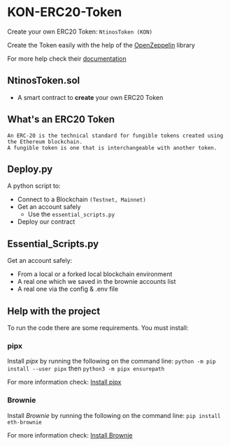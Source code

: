 # KON-ERC20-Token
Create your own ERC20 Token: `NtinosToken (KON)`

Create the Token easily with the help of the <a href="https://github.com/OpenZeppelin/openzeppelin-contracts/tree/master/contracts/token/ERC20">OpenZeppelin</a> library

For more help check their <a href="https://docs.openzeppelin.com/contracts/4.x/erc20">documentation</a>

## NtinosToken.sol

- A smart contract to __create__ your own ERC20 Token

## What's an ERC20 Token

``` 
An ERC-20 is the technical standard for fungible tokens created using the Ethereum blockchain. 
A fungible token is one that is interchangeable with another token. 
```

## Deploy.py
A python script to: 
 - Connect to a Blockchain `(Testnet, Mainnet)`
 - Get an account safely
   - Use the `essential_scripts.py`
 - Deploy our contract

## Essential_Scripts.py
Get an account safely:
 - From a local or a forked local blockchain environment
 - A real one which we saved in the brownie accounts list
 - A real one via the config & .env file

## Help with the project
To run the code there are some requirements. You must install: 

### pipx 
Install _pipx_ by running the following on the command line: `python -m pip install --user pipx` then `python3 -m pipx ensurepath`

For more information check: <a href="https://pypa.github.io/pipx/">Install pipx</a>

### Brownie
Install _Brownie_ by running the following on the command line: `pip install eth-brownie`

For more information check: <a href="https://pypi.org/project/eth-brownie/">Install Brownie</a>
